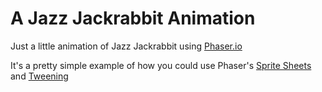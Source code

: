 A Jazz Jackrabbit Animation
===========================

Just a little animation of Jazz Jackrabbit using [Phaser.io](https://phaser.io)

It's a pretty simple example of how you could use Phaser's [Sprite Sheets](http://examples.phaser.io/_site/view_full.html?d=animation&f=sprite+sheet.js&t=sprite%20sheet) and [Tweening](http://examples.phaser.io/_site/view_full.html?d=basics&f=07+-+tween+an+image.js&t=07%20-%20tween%20an%20image)
